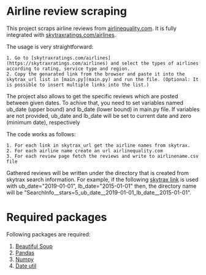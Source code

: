 # Airline review scraping
This project scraps airline reviews from [airlinequality.com](airlinequality.com). It is fully integrated with [skytraxratings.com/airlines](https://skytraxratings.com/airlines).

The usage is very straightforward:

    1. Go to [skytraxratings.com/airlines](https://skytraxratings.com/airlines) and select the types of airlines according to rating, service type and region.
    2. Copy the genarated link from the browser and paste it into the skytrax_url list in [main.py](main.py) and run the file. (Optional: It is possible to insert multiple links into the list.) 

The project also allows to get the specific reviews which are posted between given dates. To achive that, you need to set variables named ub_date (upper bound) and lb_date (lower bound) in main.py file. If variables are not provided, ub_date and lb_date will be set to current date and zero (minimum date), respectively

The code works as follows:
    
    1. For each link in skytrax_url get the airline names from skytrax.
    2. For each airline name create an url airlinequality.com
    3. For each review page fetch the reviews and write to airlinename.csv file
    
Gathered reviews will be written under the directory that is created from skytrax search information. For example, if the following [skytrax link](https://skytraxratings.com/airlines?stars=5) is used with ub_date="2019-01-01", lb_date="2015-01-01" then, the directory name will be "SearchInfo__stars=5_ub_date__2019-01-01_lb_date__2015-01-01".


# Required packages
Following packages are required:

   1. [Beautiful Soup](https://beautiful-soup-4.readthedocs.io/en/latest/)
   2. [Pandas](https://pandas.pydata.org/)
   3. [Numpy](https://numpy.org/)
   4. [Date util](https://dateutil.readthedocs.io/en/stable/) 


